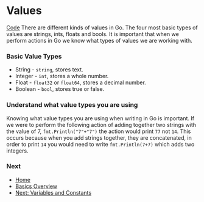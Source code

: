 # Values

[Code](./values.go)
There are different kinds of values in Go. The four most basic types of values are strings, ints, floats and bools. It is important that when we perform actions in Go we know what types of values we are working with.

### Basic Value Types
* String - `string`, stores text.
* Integer - `int`, stores a whole number.
* Float - `float32` or `float64`, stores a decimal number.
* Boolean - `bool`, stores true or false.

### Understand what value types you are using
Knowing what value types you are using when writing in Go is important. If we were to perform the following action of adding together two strings with the value of 7, `fmt.Println("7"+"7")` the action would print `77` not `14`.
This occurs because when you add strings together, they are concatenated, in order to print `14` you would need to write `fmt.Println(7+7)` which adds two integers.

### Next

* [Home](../../README.md)
* [Basics Overview](../basics.md)
* [Next: Variables and Constants](../vars-consts/vars-consts.md)
